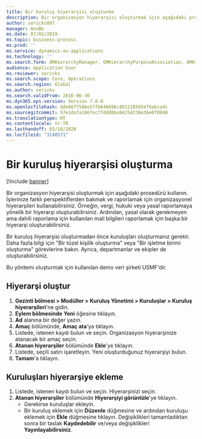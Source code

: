 ```yaml
---
title: Bir kuruluş hiyerarşisi oluşturma
description: Bir organizasyon hiyerarşisi oluşturmak için aşağıdaki prosedürü kullanın.
author: sericks007
manager: AnnBe
ms.date: 07/01/2019
ms.topic: business-process
ms.prod: ''
ms.service: dynamics-ax-applications
ms.technology: ''
ms.search.form: OMHierarchyManager, OMHierarchyPurposeAssociation, OMHierarchySelection, HierarchyDesigner
audience: Application User
ms.reviewer: sericks
ms.search.scope: Core, Operations
ms.search.region: Global
ms.author: sericks
ms.search.validFrom: 2016-06-30
ms.dyn365.ops.version: Version 7.0.0
ms.openlocfilehash: dde06f758be57fb646696c861218565476abcadc
ms.sourcegitcommit: 57e1dafa186fec77ddd8ba9425d238e36e0f0998
ms.translationtype: HT
ms.contentlocale: tr-TR
ms.lasthandoff: 03/18/2020
ms.locfileid: "3140571"
---
```

# <a name="create-an-organization-hierarchy"></a>Bir kuruluş hiyerarşisi oluşturma

[!include [banner](../../includes/banner.md)]

Bir organizasyon hiyerarşisi oluşturmak için aşağıdaki prosedürü kullanın. İşlerinize farklı perspektiflerden bakmak ve raporlamak için organizasyonel hiyerarşileri kullanabilirsiniz. Örneğin, vergi, hukuki veya yasal raporlamaya yönelik bir hiyerarşi oluşturabilirsiniz. Ardından, yasal olarak gerekmeyen ama dahili raporlama için kullanılan mali bilgileri raporlamak için başka bir hiyerarşi oluşturabilirsiniz. 

Bir kuruluş hiyerarşisi oluşturmadan önce kuruluşları oluşturmanız gerekir. Daha fazla bilgi için "Bir tüzel kişilik oluşturma" veya "Bir işletme birimi oluşturma" görevlerine bakın. Ayrıca, departmanlar ve ekipler de oluşturabilirsiniz. 

Bu yöntemi oluşturmak için kullanılan demo veri şirketi USMF'dir.

## <a name="create-a-hierarchy"></a>Hiyerarşi oluştur
1. **Gezinti bölmesi > Modüller > Kuruluş Yönetimi > Kuruluşlar > Kuruluş hiyerarşileri**'ne gidin.
2. **Eylem bölmesinde** **Yeni** öğesine tıklayın.
3. **Ad** alanına bir değer yazın.
4. **Amaç** bölümünde, **Amaç ata**'ya tıklayın.
5. Listede, istenen kaydı bulun ve seçin. Organizasyon hiyerarşinize atanacak bir amaç seçin.  
6. **Atanan hiyerarşiler** bölümünde **Ekle**'ye tıklayın.
7. Listede, seçili satırı işaretleyin. Yeni oluşturduğunuz hiyerarşiyi bulun.  
8. **Tamam**'a tıklayın.

## <a name="add-organizations-to-the-hierarchy"></a>Kuruluşları hiyerarşiye ekleme
1. Listede, istenen kaydı bulun ve seçin. Hiyerarşinizi seçin.  
2. **Atanan hiyerarşiler** bölümünde **Hiyerarşiyi görüntüle**'ye tıklayın.
    - Gerekirse kuruluşlar ekleyin.  
    - Bir kuruluş eklemek için **Düzenle** düğmesine ve ardından kuruluşu eklemek için **Ekle** düğmesine tıklayın. Değişiklikleri tamamladıktan sonra bir taslak **Kaydedebilir** ve/veya değişiklikleri **Yayınlayabilirsiniz**.  

